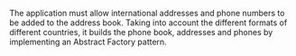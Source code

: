 The application must allow international addresses and phone numbers to be added to the address book. 
Taking into account the different formats of different countries, 
it builds the phone book, addresses and phones by implementing an Abstract Factory pattern.
